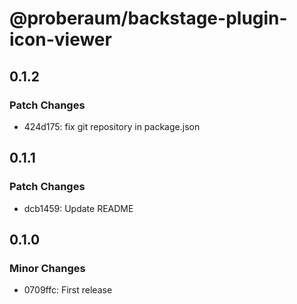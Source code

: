 # @proberaum/backstage-plugin-icon-viewer

## 0.1.2

### Patch Changes

- 424d175: fix git repository in package.json

## 0.1.1

### Patch Changes

- dcb1459: Update README

## 0.1.0

### Minor Changes

- 0709ffc: First release

